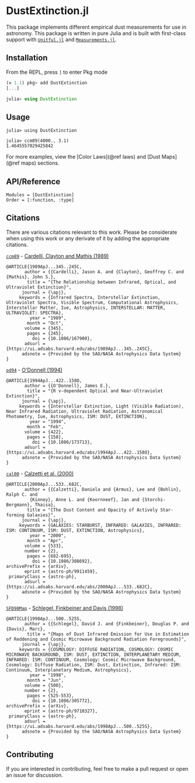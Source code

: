 # DustExtinction.jl

This package implements different empirical dust measurements for use in astronomy. This package is written in pure Julia and is built with first-class support with [`Unitful.jl`](https://github.com/painterqubits/unitful.jl) and [`Measurements.jl`](https://github.com/juliaphysics/measurements.jl).

## Installation

From the REPL, press `]` to enter Pkg mode

```julia
(v 1.1) pkg> add DustExtinction
[...]

julia> using DustExtinction
```

## Usage

```jldoctest
julia> using DustExtinction

julia> ccm89(4000., 3.1)
1.4645557029425842

```

For more examples, view the [Color Laws](@ref laws) and [Dust Maps](@ref maps) sections. 

## API/Reference

```@index
Modules = [DustExtinction]
Order = [:function, :type]
```

## Citations

There are various citations relevant to this work. Please be considerate when using this work or any derivate of it by adding the appropriate citations.

[`ccm89`](@ref) - 
[Cardelli, Clayton and Mathis (1989)](https://ui.adsabs.harvard.edu/abs/1989ApJ...345..245C/abstract)

```
@ARTICLE{1989ApJ...345..245C,
       author = {{Cardelli}, Jason A. and {Clayton}, Geoffrey C. and {Mathis}, John S.},
        title = "{The Relationship between Infrared, Optical, and Ultraviolet Extinction}",
      journal = {\apj},
     keywords = {Infrared Spectra, Interstellar Extinction, Ultraviolet Spectra, Visible Spectrum, Computational Astrophysics, Interstellar Matter, Iue, Astrophysics, INTERSTELLAR: MATTER, ULTRAVIOLET: SPECTRA},
         year = "1989",
        month = "Oct",
       volume = {345},
        pages = {245},
          doi = {10.1086/167900},
       adsurl = {https://ui.adsabs.harvard.edu/abs/1989ApJ...345..245C},
      adsnote = {Provided by the SAO/NASA Astrophysics Data System}
}
```

[`od94`](@ref) - [O'Donnell (1994)](https://ui.adsabs.harvard.edu/abs/1994ApJ...422..158O/abstract)
```
@ARTICLE{1994ApJ...422..158O,
       author = {{O'Donnell}, James E.},
        title = "{R v-dependent Optical and Near-Ultraviolet Extinction}",
      journal = {\apj},
     keywords = {Interstellar Extinction, Light (Visible Radiation), Near Infrared Radiation, Ultraviolet Radiation, Astronomical Photometry, Iue, Astrophysics, ISM: DUST, EXTINCTION},
         year = "1994",
        month = "Feb",
       volume = {422},
        pages = {158},
          doi = {10.1086/173713},
       adsurl = {https://ui.adsabs.harvard.edu/abs/1994ApJ...422..158O},
      adsnote = {Provided by the SAO/NASA Astrophysics Data System}
}
```

[`cal00`](@ref) - [Calzetti et al. (2000)](https://ui.adsabs.harvard.edu/abs/2000ApJ...533..682C/abstract)
```
@ARTICLE{2000ApJ...533..682C,
       author = {{Calzetti}, Daniela and {Armus}, Lee and {Bohlin}, Ralph C. and
         {Kinney}, Anne L. and {Koornneef}, Jan and {Storchi-Bergmann}, Thaisa},
        title = "{The Dust Content and Opacity of Actively Star-forming Galaxies}",
      journal = {\apj},
     keywords = {GALAXIES: STARBURST, INFRARED: GALAXIES, INFRARED: ISM: CONTINUUM, ISM: DUST, EXTINCTION, Astrophysics},
         year = "2000",
        month = "Apr",
       volume = {533},
       number = {2},
        pages = {682-695},
          doi = {10.1086/308692},
archivePrefix = {arXiv},
       eprint = {astro-ph/9911459},
 primaryClass = {astro-ph},
       adsurl = {https://ui.adsabs.harvard.edu/abs/2000ApJ...533..682C},
      adsnote = {Provided by the SAO/NASA Astrophysics Data System}
}
```

[`SFD98Map`](@ref) - [Schlegel, Finkbeiner and Davis (1998)](https://ui.adsabs.harvard.edu/abs/1998ApJ...500..525S/abstract)
```
@ARTICLE{1998ApJ...500..525S,
       author = {{Schlegel}, David J. and {Finkbeiner}, Douglas P. and {Davis}, Marc},
        title = "{Maps of Dust Infrared Emission for Use in Estimation of Reddening and Cosmic Microwave Background Radiation Foregrounds}",
      journal = {\apj},
     keywords = {COSMOLOGY: DIFFUSE RADIATION, COSMOLOGY: COSMIC MICROWAVE BACKGROUND, ISM: DUST, EXTINCTION, INTERPLANETARY MEDIUM, INFRARED: ISM: CONTINUUM, Cosmology: Cosmic Microwave Background, Cosmology: Diffuse Radiation, ISM: Dust, Extinction, Infrared: ISM: Continuum, Interplanetary Medium, Astrophysics},
         year = "1998",
        month = "Jun",
       volume = {500},
       number = {2},
        pages = {525-553},
          doi = {10.1086/305772},
archivePrefix = {arXiv},
       eprint = {astro-ph/9710327},
 primaryClass = {astro-ph},
       adsurl = {https://ui.adsabs.harvard.edu/abs/1998ApJ...500..525S},
      adsnote = {Provided by the SAO/NASA Astrophysics Data System}
}
```

## Contributing

If you are interested in contributing, feel free to make a pull request or open an issue for discussion. 

